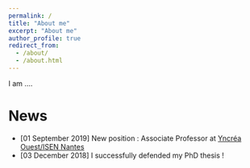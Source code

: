 ```yaml
---
permalink: /
title: "About me"
excerpt: "About me"
author_profile: true
redirect_from: 
  - /about/
  - /about.html
---
```


I am ....

News
======
* [01 September 2019] New position : Associate Professor at [Yncréa Ouest/ISEN Nantes](https://isen-nantes.fr/) 
* [03 December 2018] I successfully defended my PhD thesis !

